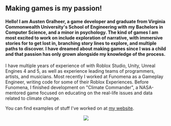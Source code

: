 ## Making games is my passion!
#### Hello! I am Austen Gralheer, a game developer and graduate from Virginia Commonwealth University's School of Engineering with my Bachelors in Computer Science, and a minor in psychology. The kind of games I am most excited to work on include exploration of narrative, with immersive stories for to get lost in, branching story lines to explore, and multiple paths to discover. I have dreamed about making games since I was a child and that passion has only grown alongside my knowledge of the process.

I have multiple years of experience of with Roblox Studio, Unity, Unreal Engines 4 and 5, as well as experience leading teams of programmers, artists, and musicians. Most recently I worked at Funomena as a Gameplay Engineer, writing code for some of their Roblox Experiences. Before Funomena, I finished development on "Climate Commander", a NASA-mentored game focused on educating on the real-life issues and data related to climate change.

You can find examples of stuff I've worked on at [my website](https://austengralheer35.square.site/).

<p align="center">
  <img src="https://austengralheer35.square.site/uploads/b/5f8a82f780dfb3d79c4fccd3d929812a2921eaf01ff56deb620db743704c107d/Austen-142-2_1622671734.jpg?width=800" />
</p>
